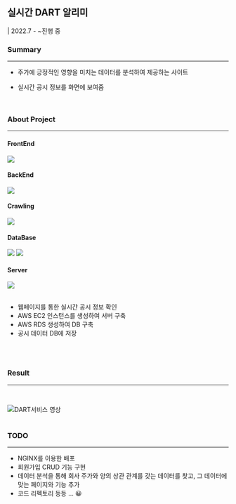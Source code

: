 ## 실시간 DART 알리미
| 2022.7 - ~진행 중 


### Summary
---
- 주가에 긍정적인 영향을 미치는 데이터를 분석하여 제공하는 사이트

- 실시간 공시 정보를 화면에 보여줌
</br>

### About Project
---


#### FrontEnd
<img src="https://img.shields.io/badge/Javascript-FFCA28?style=flat-square&logo=javascript&logoColor=white"/>

#### BackEnd
<img src="https://img.shields.io/badge/Javascript-FFCA28?style=flat-square&logo=javascript&logoColor=white"/>

#### Crawling
<img src="https://img.shields.io/badge/Python-3776AB?style=flat-square&logo=python&logoColor=white"/> 

#### DataBase
<img src="https://img.shields.io/badge/MySQL-4479A1?style=flat-square&logo=mysql&logoColor=white"/>

<img src="https://img.shields.io/badge/AWS RDS-527FFF?style=flat-square&logo=amazon rds&logoColor=white"/>  

#### Server
<img src="https://img.shields.io/badge/AWS EC2-232F3E?style=flat-square&logo=amazon ec2&logoColor=white"/> 



</br>
</br>

- 웹페이지를 통한 실시간 공시 정보 확인 
- AWS EC2 인스턴스를 생성하여 서버 구축
- AWS RDS 생성하여 DB 구축 
- 공시 데이터 DB에 저장
</br>
</br>




###  Result
---
</br>

![DART서비스 영상](https://user-images.githubusercontent.com/104895119/191154337-1d6acd99-a9c2-420b-bf34-38e6294235b5.gif)
</br>
</br>

### TODO
---

- NGINX를 이용한 배포 
- 회원가입 CRUD 기능 구현
- 데이터 분석을 통해 회사 주가와 양의 상관 관계를 갖는 데이터를 찾고, 그 데이터에 맞는 페이지와 기능 추가
- 코드 리펙토리 등등 ... 😀

 
  
